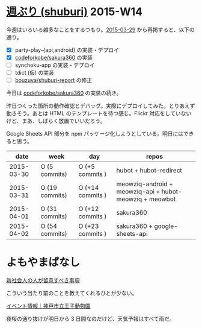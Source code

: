 # [週ぶり (shuburi)][shuburi] 2015-W14

今週はいろいろ雑多なことをするつもり。[2015-03-29][] から再掲すると、以下の通り。

- [x] party-play-{api,android} の実装・デプロイ
- [x] [codeforkobe/sakura360][] の実装
- [ ] synchoku-app の実装・デプロイ
- [ ] tdict (仮) の実装
- [ ] [bouzuya/shuburi-report][] の修正

今日は [codeforkobe/sakura360][] の実装の続き。

昨日つくった箇所の動作確認とデバッグ。実際にデプロイしてみた。とりあえず動きそう。あとは HTML のテンプレートを待つ感じ。Flickr 対応をしていないけど、まあ、しばらく放置でいいだろう。

Google Sheets API 部分を npm パッケージ化しようとしている。明日にはできると思う。

date       | week           | day              | repos
-----------|----------------|------------------|----------------------
2015-03-30 | O (5 commits)  | O (+5 commits )  | hubot + hubot-redirect
2015-03-31 | O (19 commits) | O (+14 commits ) | meowziq-android + meowziq-api + hubot-meowziq + meowbot
2015-04-01 | O (31 commits) | O (+12 commits ) | sakura360
2015-04-02 | O (54 commits) | O (+23 commits ) | sakura360 + google-sheets-api

# よもやまばなし

[新社会人の人が留意すべき事項](https://gist.github.com/shyouhei/0b7dab3e75bfbf96f895)

こういう当たり前のことを教えてくれるひとが少ない。

[イベント情報｜神戸市立王子動物園](http://www.kobe-ojizoo.jp/event/detail/?id=153)

夜桜の通り抜けが明日から 3 日間なのだけど、天気予報はすべて雨だ。

[shuburi]: http://shuburi.org
[bouzuya/shuburi-report]: https://github.com/bouzuya/shuburi-report
[codeforkobe/sakura360]: https://github.com/codeforkobe/sakura360
[2015-03-29]: http://blog.bouzuya.net/2015/03/29/
